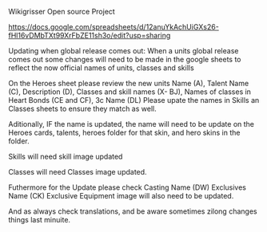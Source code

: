 Wikigrisser Open source Project

https://docs.google.com/spreadsheets/d/12anuYkAchUiGXs26-fHl16vDMbTXt99XrFbZE11sh3o/edit?usp=sharing

Updating when global release comes out:
When a units global release comes out some changes will need to be made in the google sheets to reflect the now official names of units, classes and skills

On the Heroes sheet please review the new units Name (A), Talent Name (C), Description (D), Classes and skill names (X- BJ), Names of classes in Heart Bonds (CE and CF), 3c Name (DL)
Please upate the names in Skills an Classes sheets to ensure they match as well.

Aditionally, IF the name is updated, the name will need to be update on the Heroes cards, talents, heroes folder for that skin, and hero skins in the folder.

Skills will need skill image updated

Classes will need Classes image updated.

Futhermore for the Update please check
Casting Name (DW)
Exclusives Name (CK)
Exclusive Equipment image will also need to be updated.

And as always check translations, and be aware sometimes zilong changes things last minuite.
